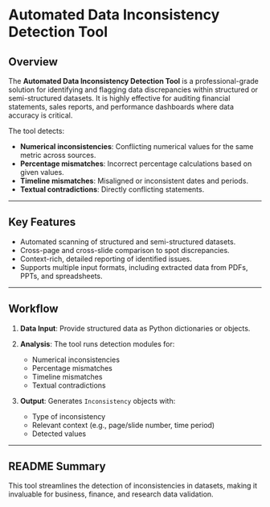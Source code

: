 # Automated Data Inconsistency Detection Tool

## Overview

The **Automated Data Inconsistency Detection Tool** is a professional-grade solution for identifying and flagging data discrepancies within structured or semi-structured datasets. It is highly effective for auditing financial statements, sales reports, and performance dashboards where data accuracy is critical.

The tool detects:

* **Numerical inconsistencies**: Conflicting numerical values for the same metric across sources.
* **Percentage mismatches**: Incorrect percentage calculations based on given values.
* **Timeline mismatches**: Misaligned or inconsistent dates and periods.
* **Textual contradictions**: Directly conflicting statements.

---

## Key Features

* Automated scanning of structured and semi-structured datasets.
* Cross-page and cross-slide comparison to spot discrepancies.
* Context-rich, detailed reporting of identified issues.
* Supports multiple input formats, including extracted data from PDFs, PPTs, and spreadsheets.

---

## Workflow

1. **Data Input**: Provide structured data as Python dictionaries or objects.
2. **Analysis**: The tool runs detection modules for:

   * Numerical inconsistencies
   * Percentage mismatches
   * Timeline mismatches
   * Textual contradictions
3. **Output**: Generates `Inconsistency` objects with:

   * Type of inconsistency
   * Relevant context (e.g., page/slide number, time period)
   * Detected values

---

## README Summary

This tool streamlines the detection of inconsistencies in datasets, making it invaluable for business, finance, and research data validation.



